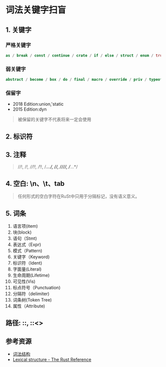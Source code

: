 # 词法关键字扫盲

## 1. 关键字

### 严格关键字

```rust
as / break / const / continue / crate / if / else / struct / enum / true / false / fn / for / in / let / loop / impl / mod / match / move mut / pub / ref / return / self / Self / static / super /trait / type / unsafe /use / where / while / async /await/dyn/main
```

### 弱关键字

```rust
abstract / become / box / do / final / macro / override / priv / typeof / unsized / virtual / yield / try
```

### 保留字

- 2018 Edition:union,'static
- 2015 Edition:dyn

> 被保留的关键字不代表将来一定会使用

## 2. 标识符

## 3. 注释

> //!, /*!, //!!, /*!!, /**...*/, //, ////, /***...*/

## 4. 空白: \n、\t、tab

> 任何形式的空白字符在RuSt中只用于分隔标记，没有语义意义。

## 5. 词条

1. 语言项(item)
2. 块(block)
3. 语句（Stmt)
4. 表达式（Expr)
5. 模式（Pattern)
6. 关键字（Keyword)
7. 标识符（Ident)
8. 字面量(Literal)
9. 生命周期(Lifetime)
10. 可见性(Vis)
11. 标点符号（Punctuation)
12. 分隔符（delimiter)
13. 词条树(Token Tree)
14. 属性（Attribute)

## 路径: ::, ::<>

## 参考资源

- [词法结构](https://time.geekbang.org/course/detail/100060601-286522)
- [Lexical structure - The Rust Reference](https://doc.rust-lang.org/stable/reference/lexical-structure.html)
